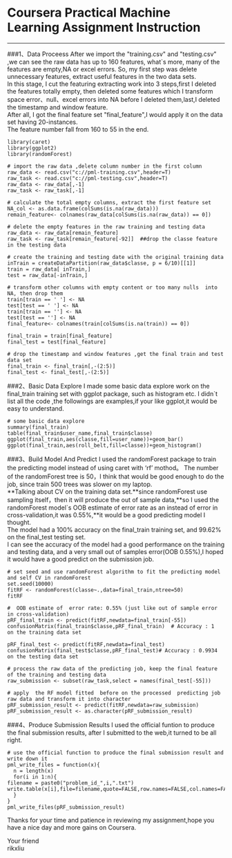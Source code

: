 # Coursera Practical Machine Learning Assignment Instruction
-------------------------------------------------------------
###1、Data Proceess
After we import the "training.csv" and "testing.csv" ,we can see the raw data has up to 160 features, what`s more, many of the features are empty,NA or excel errors. So, my first step was delete unnecessary features, extract useful features in the two data sets.  
In this stage, I cut the featuring extracting work into 3 steps,first I deleted the features totally empty, then deleted some features which I transform space error、null、excel errors into NA before I deleted them,last,I deleted the timestamp and window feature.   
After all, I got the final feature set "final_feature",I would apply it on the data set having 20-instances.  
The feature number fall from 160 to 55 in the end.

    library(caret)
    library(ggplot2)
    library(randomForest)
    
    # import the raw data ,delete column number in the first column
    raw_data <- read.csv("c://pml-training.csv",header=T)
    raw_task <- read.csv("c://pml-testing.csv",header=T)
    raw_data <- raw_data[,-1]
    raw_task <- raw_task[,-1]
    
    # calculate the total empty columns, extract the first feature set
    NA_col <- as.data.frame(colSums(is.na(raw_data)))
    remain_feature<- colnames(raw_data[colSums(is.na(raw_data)) == 0])
    
    # delete the empty features in the raw training and testing data
    raw_data <- raw_data[remain_feature]
    raw_task <- raw_task[remain_feature[-92]]  ##drop the classe feature in the testing data 
    
    # create the training and testing date with the original training data
    inTrain = createDataPartition(raw_data$classe, p = 6/10)[[1]]
    train = raw_data[ inTrain,]
    test = raw_data[-inTrain,]
    
    # transform other columns with empty content or too many nulls  into NA, then drop them 
    train[train == ' '] <- NA
    test[test == ' '] <- NA
    train[train == ''] <- NA
    test[test == ''] <- NA
    final_feature<- colnames(train[colSums(is.na(train)) == 0])
    
    final_train = train[final_feature]
    final_test = test[final_feature]
    
    # drop the timestamp and window features ,get the final train and test data set
    final_train <- final_train[,-(2:5)]
    final_test <- final_test[,-(2:5)]

###2、Basic Data Explore
I made some basic data explore work on the final_train training set with ggplot package, such as histogram etc. I didn`t list all the code ,the followings are examples,if your like ggplot,it would be easy to understand.

    
    # some basic data explore 
    summary(final_train)
    table(final_train$user_name,final_train$classe)
    ggplot(final_train,aes(classe,fill=user_name))+geom_bar()
    ggplot(final_train,aes(roll_belt,fill=classe))+geom_histogram()


###3、Build Model And Predict 
I used the randomForest package to train the predicting model instead of using caret with ‘rf’ mothod。 The number of the randomForest tree is 50，I think that would be good enough to do the job, since train 500 trees was slower on my laptop.  
**Talking about CV on the training data set.**since randomForest use sampling itself，then it will produce the out of sample data,**so I used the randomForest model`s OOB   estimate of  error rate as an instead of error in cross-validation,it was 0.55%,**it would be a good predicting model I thought.  
The model had a 100% accuracy on the final_train training set, and 99.62% on the final_test testing set.  
I can see the accuracy of the model had a good performance on the training and testing data, and a very small out of samples error(OOB 0.55%),I hoped it would have a good predict on the submission job.  


    # set seed and use randomForest algorithm to fit the predicting model and self CV in randomForest
    set.seed(10000)
    fitRF <- randomForest(classe~.,data=final_train,ntree=50)
    fitRF
    
    #  OOB estimate of  error rate: 0.55% (just like out of sample error in cross-validation)
    pRF_final_train <- predict(fitRF,newdata=final_train[-55])
    confusionMatrix(final_train$classe,pRF_final_train)  # Accuracy : 1   on the training data set
    
    pRF_final_test <- predict(fitRF,newdata=final_test)
    confusionMatrix(final_test$classe,pRF_final_test)# Accuracy : 0.9934 on the testing data set
    
    # process the raw data of the predicting job, keep the final feature of the training and testing data
    raw_submission <- subset(raw_task,select = names(final_test[-55])) 
    
    # apply  the RF model fitted  before on the processed  predicting job raw data and transform it into character
    pRF_submission_result <- predict(fitRF,newdata=raw_submission)
    pRF_submission_result <- as.character(pRF_submission_result)


###4、Produce Submission Results
I used the official funtion to produce the final submission results, after I submitted to the web,it turned to be all right.

    # use the official function to produce the final submission result and write down it 
    pml_write_files = function(x){
      n = length(x)
      for(i in 1:n){
    filename = paste0("problem_id_",i,".txt")
    write.table(x[i],file=filename,quote=FALSE,row.names=FALSE,col.names=FALSE)
      }
    }
    pml_write_files(pRF_submission_result)


Thanks for your time and patience in reviewing my assignment,hope you have a nice day and more gains on Coursera.  

Your friend   
rikxliu



